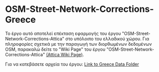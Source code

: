 # OSM-Street-Network-Corrections-Greece
Το έργο αυτό αποτελεί επέκταση εφαρμογής του έργου "OSM-Street-Network-Corrections-Attica"
στο υπόλοιπο του ελλαδικού χώρου. Για πληροφορίες σχετικά με την παραγωγή των διορθωμένων
δεδομένων OSM, παρακαλώ δείτε το "Wiki Page" του έργου
"OSM-Street-Network-Corrections-Attica" [(Attica Wiki Page)](https://github.com/ellak-monades-aristeias/OSM-Street-Network-Corrections-Attica/wiki).

Για να κατεβάσετε αρχεία του έργου: [Link to Greece Data Folder](https://www.dropbox.com/sh/zuirfdyw40qjmaa/AADnVgnV5dkfuyRs9ugll5s1a?dl=0)
